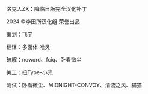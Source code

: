 洛克人ZX：降临日版完全汉化补丁

2024 ©李田所汉化组 荣誉出品

策划：飞宇

翻译：多面体·唯灵

破解：noword、fciq、卧看微尘

美工：扭Type-小光

测试：卧看微尘、MIDNIGHT-CONVOY、清流之风、猫猫
